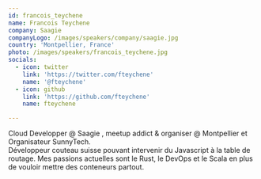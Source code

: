 ```yaml
---
id: francois_teychene
name: Francois Teychene
company: Saagie
companyLogo: /images/speakers/company/saagie.jpg
country: 'Montpellier, France'
photo: /images/speakers/francois_teychene.jpg
socials:
  - icon: twitter
    link: 'https://twitter.com/fteychene'
    name: '@fteychene'
  - icon: github
    link: 'https://github.com/fteychene'
    name: fteychene

---
```


Cloud Developper @ Saagie , meetup addict & organiser @ Montpellier et Organisateur SunnyTech.  
Développeur couteau suisse pouvant intervenir du Javascript à la table de routage. Mes passions actuelles sont le Rust, le DevOps et le Scala en plus de vouloir mettre des conteneurs partout.
